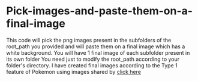 # Pick-images-and-paste-them-on-a-final-image
This code will pick the png images present in the subfolders of the root_path you provided and will paste them on a final image which has a white background. You will have 1 final image of each subfolder present in its own folder
You need just to modify the root_path according to your folder's directory.
I have created final images according to the Type 1 feature of Pokemon using images shared by [click here](https://www.kaggle.com/datasets/vishalsubbiah/pokemon-images-and-types)


